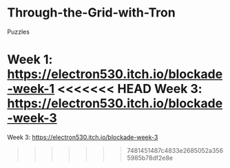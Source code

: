 # Through-the-Grid-with-Tron
Puzzles

Week 1: https://electron530.itch.io/blockade-week-1
<<<<<<< HEAD
Week 3: https://electron530.itch.io/blockade-week-3
=======
Week 3: https://electron530.itch.io/blockade-week-3
>>>>>>> 7481451487c4833e2685052a3565985b78df2e8e
